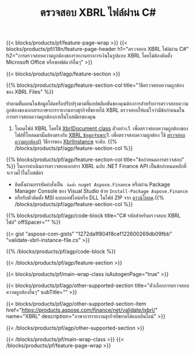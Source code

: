 ﻿---
title: ตรวจสอบ XBRL ไฟล์ผ่าน C#
description: โค้ดตัวอย่างสำหรับการตรวจสอบความถูกต้องของไฟล์ XBRL ใช้โค้ดตัวอย่าง API เพื่อตรวจสอบความถูกต้องของไฟล์แบตช์ XBRL ภายในแอปพลิเคชันที่ใช้ .NET 
url: /th/net/validate/xbrl/
family: finance
platformtag: net
feature: validate
informat: XBRL
outformat: 
otherformats: 
---
{{< blocks/products/pf/feature-page-wrap >}}
{{< blocks/products/pf/i18n/feature-page-header h1="ตรวจสอบ XBRL ไฟล์ผ่าน C#" h2="การตรวจสอบความถูกต้องของรายงานทางการเงินในรูปแบบ XBRL โดยไม่ต้องติดตั้ง Microsoft Office หรือซอฟต์แวร์อื่นๆ" >}}

{{< blocks/products/pf/agp/feature-section >}}

{{% blocks/products/pf/agp/feature-section-col title="วิธีตรวจสอบความถูกต้องของ XBRL Files" %}}

ทำตามขั้นตอนในข้อมูลโค้ดหรือปรับปรุงตามที่แอปพลิเคชันของคุณต้องการสำหรับการตรวจสอบความถูกต้องของเอกสารภาษาการรายงานทางธุรกิจที่ขยายได้ XBRL ตรวจสอบให้แน่ใจว่ามีข้อกำหนดในการตรวจสอบความถูกต้องภายในใบสมัครของคุณ

1. โหลดไฟล์ XBRL โดยใช้ [XbrlDocument class](https://apireference.aspose.com/finance/net/aspose.finance.xbrl/xbrldocument) ตัวอย่าง.1. เพื่อตรวจสอบความถูกต้องของไฟล์ที่โหลดมานั้นต้องตรงกับ [XBRL ข้อมูลจำเพาะ](http://www.xbrl.org/specification/inlinexbrl-part1/rec-2013-11-18/inlinexbrl-part1-rec-2013-11-18.html)1. เพื่อตรวจสอบความถูกต้อง ใช้ [ตรวจสอบความถูกต้อง()](https://apireference.aspose.com/finance/net/aspose.finance.xbrl/xbrlinstance/methods/validate) วิธีการของ [XbrlInstance](https://apireference.aspose.com/finance/net/aspose.finance.xbrl/xbrlinstance) ระดับ.
{{% /blocks/products/pf/agp/feature-section-col %}}

{{% blocks/products/pf/agp/feature-section-col title="ข้อกำหนดการตรวจสอบ" %}}
ในการดำเนินการตรวจสอบเอกสาร XBRL ฉบับ .NET Finance API เป็นข้อกำหนดหลักที่จะรวมไว้ในใบสมัคร 
- ติดตั้งผ่านบรรทัดคำสั่งเป็น ``` ติดตั้ง nuget Aspose.Finance``` หรือผ่าน Package Manager Console ของ Visual Studio ด้วย ```Install-Package Aspose.Finance```
- หรือรับตัวติดตั้ง MSI แบบออฟไลน์หรือ DLL ในไฟล์ ZIP จาก [ดาวน์โหลด](https://downloads.aspose.com/finance/net).{{% /blocks/products/pf/agp/feature-section-col %}}

{{% blocks/products/pf/agp/code-block title="C# รหัสสำหรับตรวจสอบ XBRL ไฟล์" offSpacer="" %}}

{{< gist "aspose-com-gists" "1272da1f804f8cef122600269db09fbb" "validate-xbrl-instance-file.cs" >}}

{{% /blocks/products/pf/agp/code-block %}}

{{< /blocks/products/pf/agp/feature-section >}}

{{< blocks/products/pf/main-wrap-class isAutogenPage="true" >}}

{{< blocks/products/pf/agp/other-supported-section title="ตัวเลือกการตรวจสอบความถูกต้องอื่นๆ" subTitle="" >}}

{{< blocks/products/pf/agp/other-supported-section-item href="https://products.aspose.com/finance/net/validate/ixbrl/" name="XBRL" description="ภาษาการรายงานธุรกิจที่ขยายได้แบบอินไลน์" >}}

{{< /blocks/products/pf/agp/other-supported-section >}}

{{< /blocks/products/pf/main-wrap-class >}}
{{< /blocks/products/pf/feature-page-wrap >}}